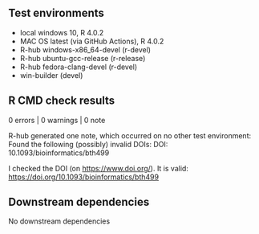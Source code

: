 ## Test environments
- local windows 10, R 4.0.2
- MAC OS latest (via GitHub Actions), R 4.0.2
- R-hub windows-x86_64-devel (r-devel)
- R-hub ubuntu-gcc-release (r-release)
- R-hub fedora-clang-devel (r-devel)
- win-builder (devel)

## R CMD check results

0 errors | 0 warnings | 0 note

R-hub generated one note, which occurred on no other test environment:
  Found the following (possibly) invalid DOIs:
    DOI: 10.1093/bioinformatics/bth499
   
I checked the DOI (on https://www.doi.org/). It is valid: 
https://doi.org/10.1093/bioinformatics/bth499

## Downstream dependencies
No downstream dependencies
